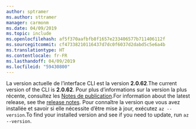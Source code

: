 ```yaml
---
author: sptramer
ms.author: sttramer
manager: carmonm
ms.date: 04/09/2019
ms.topic: include
ms.openlocfilehash: af5f370aafbfb8f1657e233406577b711406112f
ms.sourcegitcommit: cf47338210116437d7dc0f6037d2dabd5c5e6a4b
ms.translationtype: HT
ms.contentlocale: fr-FR
ms.lasthandoff: 04/09/2019
ms.locfileid: "59430800"
---
```

<span data-ttu-id="de5e1-101">La version actuelle de l’interface CLI est la version __2.0.62__.</span><span class="sxs-lookup"><span data-stu-id="de5e1-101">The current version of the CLI is __2.0.62__.</span></span> <span data-ttu-id="de5e1-102">Pour plus d’informations sur la version la plus récente, consultez les [Notes de publication](../release-notes-azure-cli.md).</span><span class="sxs-lookup"><span data-stu-id="de5e1-102">For information about the latest release, see the [release notes](../release-notes-azure-cli.md).</span></span> <span data-ttu-id="de5e1-103">Pour connaître la version que vous avez installée et savoir si elle nécessite d’être mise à jour, exécutez `az --version`.</span><span class="sxs-lookup"><span data-stu-id="de5e1-103">To find your installed version and see if you need to update, run `az --version`.</span></span>
